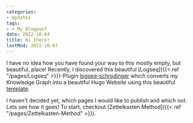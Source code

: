 ```yaml
---
categories:
- Updates
tags:
- ⌨️ My Blogpost
date: 2022-10-04
title: Hi there!
lastMod: 2022-10-07
---
```

I have no idea how you have found your way to this mostly empty, but beautiful, place!
Recently, I discovered this beautiful [Logseq]({{< ref "/pages/Logseq" >}})-Plugin [logseq-schrodinger](https://github.com/sawhney17/logseq-schrodinger) which converts my Knowledge Graph into a beautiful Hugo Website using this beautiful [template](https://github.com/CharlesChiuGit/Logseq-Hugo-Template).

I haven't decided yet, which pages I would like to publish and which not. Lets see how it goes! To start, checkout [Zettelkasten Method]({{< ref "/pages/Zettelkasten-Method" >}}).



